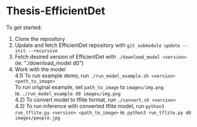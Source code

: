 # Thesis-EfficientDet

To get started:

1) Clone the repository
2) Update and fetch EfficientDet repository with `git submodule update --init --recursive`
3) Fetch desired version of EfficientDet with `./download_model <version>`  
   (ie. "./download_model d0")
4) Work with the model  
   4.1) To run example demo, run `./run_model_example.sh <version> <path_to_image>`  
     To run original example, set `path_to_image` to `images/img.png`  
     ie. `./run_model_example d0 images/img.png`  
   4.2) To convert model to tflite format, run `./convert.sh <version>`  
   4.3) To run inference with converted tflite model, run `python3 run_tflite.py <version> <path_to_image>`
      ie. `python3 run_tflite.py d0 images/people.jpg`   
